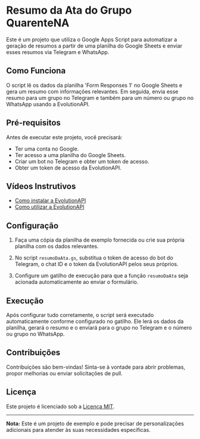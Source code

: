 # Resumo da Ata do Grupo QuarenteNA

Este é um projeto que utiliza o Google Apps Script para automatizar a geração de resumos a partir de uma planilha do Google Sheets e enviar esses resumos via Telegram e WhatsApp.

## Como Funciona

O script lê os dados da planilha 'Form Responses 1' no Google Sheets e gera um resumo com informações relevantes. Em seguida, envia esse resumo para um grupo no Telegram e também para um número ou grupo no WhatsApp usando a EvolutionAPI.

## Pré-requisitos

Antes de executar este projeto, você precisará:

- Ter uma conta no Google.
- Ter acesso a uma planilha do Google Sheets.
- Criar um bot no Telegram e obter um token de acesso.
- Obter um token de acesso da EvolutionAPI.

## Vídeos Instrutivos

- [Como instalar a EvolutionAPI](https://youtu.be/ZLBwNiDtfwU)
- [Como utilizar a EvolutionAPI](https://youtu.be/jv-5N0mPRro)

## Configuração

1. Faça uma cópia da planilha de exemplo fornecida ou crie sua própria planilha com os dados relevantes.

2. No script `resumoDaAta.gs`, substitua o token de acesso do bot do Telegram, o chat ID e o token da EvolutionAPI pelos seus próprios.

3. Configure um gatilho de execução para que a função `resumoDaAta` seja acionada automaticamente ao enviar o formulário.

## Execução

Após configurar tudo corretamente, o script será executado automaticamente conforme configurado no gatilho. Ele lerá os dados da planilha, gerará o resumo e o enviará para o grupo no Telegram e o número ou grupo no WhatsApp.

## Contribuições

Contribuições são bem-vindas! Sinta-se à vontade para abrir problemas, propor melhorias ou enviar solicitações de pull.

## Licença

Este projeto é licenciado sob a [Licença MIT](LICENSE).

---

**Nota:** Este é um projeto de exemplo e pode precisar de personalizações adicionais para atender às suas necessidades específicas.
